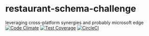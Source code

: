 # restaurant-schema-challenge
leveraging cross-platform synergies and probably microsoft edge
[![Code Climate](https://codeclimate.com/github/mach-kernel/restaurant-schema-challenge/badges/gpa.svg)](https://codeclimate.com/github/mach-kernel/restaurant-schema-challenge)
[![Test Coverage](https://codeclimate.com/github/mach-kernel/restaurant-schema-challenge/badges/coverage.svg)](https://codeclimate.com/github/mach-kernel/restaurant-schema-challenge/coverage)
[![CircleCI](https://circleci.com/gh/mach-kernel/lazywake/tree/master.svg?style=shield)](https://circleci.com/gh/mach-kernel/lazywake/tree/master)

